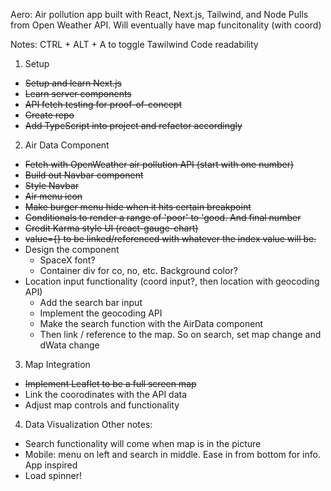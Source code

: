 Aero:
Air pollution app built with React, Next.js, Tailwind, and Node
Pulls from Open Weather API. Will eventually have map funcitonality (with coord)

Notes:
CTRL + ALT + A to toggle Tawilwind Code readability


1. Setup    
  - ~~Setup and learn Next.js~~
  - ~~Learn server components~~
  - ~~API fetch testing for proof-of-concept~~
  - ~~Create repo~~
  - ~~Add TypeScript into project and refactor accordingly~~

2. Air Data Component
  - ~~Fetch with OpenWeather air pollution API (start with one number)~~
  - ~~Build out Navbar component~~
  - ~~Style Navbar~~
  - ~~Air menu icon~~
  - ~~Make burger menu hide when it hits certain breakpoint~~
  - ~~Conditionals to render a range of 'poor' to 'good. And final number~~
  - ~~Credit Karma style UI (react-gauge-chart)~~
  - ~~value={} to be linked/referenced with whatever the index value will be.~~
  - Design the component
    - SpaceX font?
    - Container div for co, no, etc. Background color?
  - Location input functionality (coord input?, then location with geocoding API)
    - Add the search bar input
    - Implement the geocoding API
    - Make the search function with the AirData component
    - Then link / reference to the map. So on search, set map change and dWata change

3. Map Integration
  - ~~Implement Leaflet to be a full screen map~~
  - Link the coorodinates with the API data
  - Adjust map controls and functionality



4. Data Visualization
Other notes:
  - Search functionality will come when map is in the picture
  - Mobile: menu on left and search in middle. Ease in from bottom for info. App inspired
  - Load spinner!